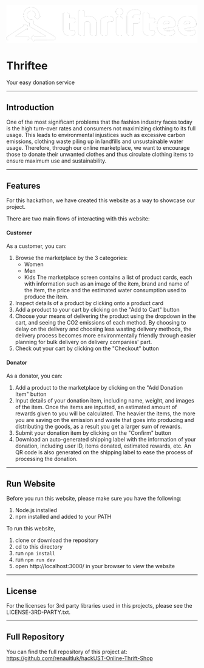![thriftee logo](./main/public/logo.png)
# Thriftee
Your easy donation service

---
## Introduction
One of the most significant problems that the fashion industry faces today is the high turn-over rates and consumers not maximizing clothing to its full usage. This leads to environmental injustices such as excessive carbon emissions, clothing waste piling up in landfills  and unsustainable water usage. Therefore, through our online marketplace, we want to encourage those to donate their unwanted clothes and thus circulate clothing items to ensure maximum use and sustainability. 

---
## Features
For this hackathon, we have created this website as a way to showcase our project.

There are two main flows of interacting with this website:

#### Customer
As a customer, you can:
1. Browse the marketplace by the 3 categories:
    - Women
    - Men
    - Kids
The marketplace screen contains a list of product cards, each with information such as an image of the item, brand and name of the item, the price and the estimated water consumption used to produce the item.
2. Inspect details of a product by clicking onto a product card
3. Add a product to your cart by clicking on the "Add to Cart" button
4. Choose your means of delivering the product using the dropdown in the cart, and seeing the CO2 emissions of each method. By choosing to delay on the delivery and choosing less wasting delivery methods, the delivery process becomes more environmentally friendly through easier planning for bulk delivery on delivery companies' part.
5. Check out your cart by clicking on the "Checkout" button

#### Donator
As a donator, you can:
1. Add a product to the marketplace by clicking on the "Add Donation Item" button
2. Input details of your donation item, including name, weight, and images of the item. Once the items are inputted, an estimated amount of rewards given to you will be calculated. The heavier the items, the more you are saving on the emission and waste that goes into producing and distributing the goods, as a result you get a larger sum of rewards.
3. Submit your donation item by clicking on the "Confirm" button
4. Download an auto-generated shipping label with the information of your donation, including user ID, items donated, estimated rewards, etc. An QR code is also generated on the shipping label to ease the process of processing the donation.

---
## Run Website
Before you run this website, please make sure you have the following:
1. Node.js installed
2. npm installed and added to your PATH

To run this website,
1. clone or download the repository
2. cd to this directory
3. run `npm install`
4. run `npm run dev`
5. open http://localhost:3000/ in your browser to view the website

---
## License
For the licenses for 3rd party libraries used in this projects, please see the LICENSE-3RD-PARTY.txt.

---
## Full Repository
You can find the full repository of this project at:
https://github.com/renaultluk/hackUST-Online-Thrift-Shop